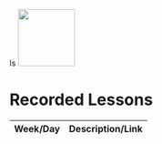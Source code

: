 ls <img src="https://i.imgur.com/2y0Lyzy.png" height="100">

# Recorded Lessons

| Week/Day | Description/Link |
|---|---|

